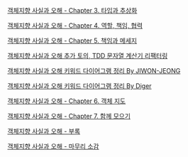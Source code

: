 
[객체지향 사실과 오해 - Chapter 3. 타입과 추상화](https://github.com/Be-GGanboo-With-Java/.github/files/9094619/2.pdf)

[객체지향 사실과 오해 - Chapter 4. 역할, 책임, 협력](https://github.com/MoBe-GGanboo-WithveForword-Java/.github/files/9179616/-07.19.pdf)

[객체지향 사실과 오해 - Chapter 5. 책임과 메세지](https://github.com/Be-GGanboo-With-Java/.github/files/9191532/07.26.pdf)

[객체지향 사실과 오해 추가 토의, TDD 문자열 계산기 리팩터링](https://github.com/Be-GGanboo-With-Java/.github/files/9211909/07-29.pdf)

[객체지향 사실과 오해 키워드 다이어그램 정리 By JIWON-JEONG](https://github.com/Be-GGanboo-With-Java/.github/files/9209805/usecaseDiagram.pdf)

[객체지향 사실과 오해 키워드 다이어그램 정리 By Diger](https://user-images.githubusercontent.com/60564431/180943456-6678618a-92ef-4edd-aa7b-5f0499fd9c01.jpg)

[객체지향 사실과 오해 - Chapter 6. 객체 지도]()

[객체지향 사실과 오해 - Chapter 7. 함께 모으기]()

[객체지향 사실과 오해 - 부록]()

[객체지향 사실과 오해 - 마무리 소감](https://github.com/Be-GGanboo-With-Java/.github/files/9634820/8-22.pdf)
